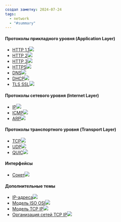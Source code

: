 ```yaml
---
создал заметку: 2024-07-24
tags:
  - network
  - "#summary"
---
```

#### Протоколы прикладного уровня (Application Layer)

- [HTTP 1.1](Протоколы/application-layer/HTTP%201.1.md)![](Протоколы/application-layer/HTTP%201.1.md#^c8acf6)
- [HTTP 2](Протоколы/application-layer/HTTP%202.md)![](Протоколы/application-layer/HTTP%202.md#^8ba15b)
- [HTTP 3](Протоколы/application-layer/HTTP%203.md)![](Протоколы/application-layer/HTTP%203.md#^b2193a)
- [HTTPS](Протоколы/application-layer/HTTPS.md)![](Протоколы/application-layer/HTTPS.md#^848893)
- [DNS](Протоколы/application-layer/DNS.md)![](Протоколы/application-layer/DNS.md#^259e52)
- [DHCP](Протоколы/application-layer/DHCP.md)![](Протоколы/application-layer/DHCP.md#^dceb17)
- [TLS SSL](Протоколы/application-layer/TLS%20SSL.md)![](Протоколы/application-layer/TLS%20SSL.md#^70096d)

#### Протоколы сетевого уровня (Internet Layer)

- [IP](Протоколы/internet-layer/IP.md)![](Протоколы/internet-layer/IP.md#^fcc06b)
- [ICMP](Протоколы/internet-layer/ICMP.md)![](Протоколы/internet-layer/ICMP.md#^a1b340)
- [ARP](Протоколы/internet-layer/ARP.md)![](Протоколы/internet-layer/ARP.md#^6f6ac7)

#### Протоколы транспортного уровня (Transport Layer)

- [TCP](Протоколы/transport-layer/TCP.md)![](Протоколы/transport-layer/TCP.md#^e0a326)
- [UDP](Протоколы/transport-layer/UDP.md)![](Протоколы/transport-layer/UDP.md#^10f9cc)
- [QUIC](Протоколы/transport-layer/QUIC.md)![](Протоколы/transport-layer/QUIC.md#^7d0209)
#### Интерфейсы
- [Сокет](Интерфейсы/Сокет.md)![](Интерфейсы/Сокет.md#^1a3fff)

#### Дополнительные темы

- [IP-адреса](IP-адреса.md)![](IP-адреса.md#^c69ffd)
- [Модель ISO OSI](Модель%20ISO%20OSI.md)![](Модель%20ISO%20OSI.md#^42280c)
- [Модель TCP IP](Модель%20TCP%20IP.md)![](Модель%20TCP%20IP.md#^dd83dc)
- [Организация сетей TCP IP](Организация%20сетей%20TCP%20IP.md)![](Организация%20сетей%20TCP%20IP.md#^e74523)
